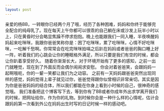 ```yaml
---
layout: post
---
```

亲爱的杨BB，一转眼你已经两个月了哦，经历了各种困难，妈妈和你终于能够完全配合的纯母乳了。现在每天上午你都可以很乖的自己躺在床或沙发上玩半小时以上，只在黄昏时分会略显焦躁不停求抱抱。晚上也能跟我们一同入睡，半夜唤醒妈妈起来吃咪咪，我跟你爸爸笑称你是：困了吃咪咪，累了吃咪咪，心情不好吃咪咪，一吃解千愁啊。你常常会在吃完咪咪拍嗝之后趴在妈妈或者爸爸的胸口睡上好一阵，听着我们的心跳会让你的睡眠格外满足，所以只要是我们有空的时候，都会让你趴着享受好久。
随着你渐渐长大，对于环境开始有了更多的感知，之前一出门就睡觉，现在到了外面反而会偶尔闹闹求安慰。
你会对着爸爸笑，会跟妈妈一起啊哦呃，你的一颦一笑都让我们为之动容。
之前有一天妈妈跟爸爸突然出现同样的感觉，妈妈觉得上辈子就见过你，爸爸觉得跟你似曾相识非常亲切。其实是因为你是爸爸妈妈的结合体，所以我们都能在你身上看到小时候的自己，很神奇的感觉哦。
我们准备把这个博客写下去，等到你有了BB或者你成年外出求学离开我们的时候，把网址给你，作为你的礼物。到时候你会是一种什么样的心情呢，估计会跟妈妈第一次看到外公在妈妈出生时写的日记时候一样的感动吧。
